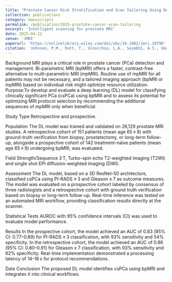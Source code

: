 ```yaml
---
title: "Prostate Cancer Risk Stratification and Scan Tailoring Using Deep Learning on Abbreviated Prostate MRI"
collection: publications
category: manuscripts
permalink: /publication/2025-prostate-cancer-scan-tailoring
excerpt: 'Intelligent scanning for prostate MRI'
date: 2025-04-22
venue: 'JMRI'
paperurl: 'https://onlinelibrary.wiley.com/doi/abs/10.1002/jmri.29798'
citation: 'Johnson, P.M., Dutt, T., Ginocchio, L.A., Saimbhi, A.S., Umapathy, L., Block, K.T., Sodickson, D.K., Chopra, S., Tong, A. and Chandarana, H. (2025), Prostate Cancer Risk Stratification and Scan Tailoring Using Deep Learning on Abbreviated Prostate MRI. J Magn Reson Imaging. https://doi.org/10.1002/jmri.29798'
---
```

Background
MRI plays a critical role in prostate cancer (PCa) detection and management. Bi-parametric MRI (bpMRI) offers a faster, contrast-free alternative to multi-parametric MRI (mpMRI). Routine use of mpMRI for all patients may not be necessary, and a tailored imaging approach (bpMRI or mpMRI) based on individual risk might optimize resource utilization. Purpose:To develop and evaluate a deep learning (DL) model for classifying clinically significant PCa (csPCa) using bpMRI and to assess its potential for optimizing MRI protocol selection by recommending the additional sequences of mpMRI only when beneficial.

Study Type
Retrospective and prospective.

Population
The DL model was trained and validated on 26,129 prostate MRI studies. A retrospective cohort of 151 patients (mean age 65 ± 8) with ground-truth verification from biopsy, prostatectomy, or long-term follow-up, alongside a prospective cohort of 142 treatment-naïve patients (mean age 65 ± 9) undergoing bpMRI, was evaluated.

Field Strength/Sequence
3 T, Turbo-spin echo T2-weighted imaging (T2WI) and single shot EPI diffusion-weighted imaging (DWI).

Assessment
The DL model, based on a 3D ResNet-50 architecture, classified csPCa using PI-RADS ≥ 3 and Gleason ≥ 7 as outcome measures. The model was evaluated on a prospective cohort labeled by consensus of three radiologists and a retrospective cohort with ground truth verification based on biopsy or long-term follow-up. Real-time inference was tested on an automated MRI workflow, providing classification results directly at the scanner.

Statistical Tests
AUROC with 95% confidence intervals (CI) was used to evaluate model performance.

Results
In the prospective cohort, the model achieved an AUC of 0.83 (95% CI: 0.77–0.89) for PI-RADS ≥ 3 classification, with 93% sensitivity and 54% specificity. In the retrospective cohort, the model achieved an AUC of 0.86 (95% CI: 0.80–0.91) for Gleason ≥ 7 classification, with 93% sensitivity and 62% specificity. Real-time implementation demonstrated a processing latency of 14–16 s for protocol recommendations.

Data Conclusion
The proposed DL model identifies csPCa using bpMRI and integrates it into clinical workflows.
